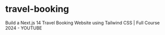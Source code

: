 # travel-booking
Build a Next.js 14 Travel Booking Website using Tailwind CSS | Full Course 2024 - YOUTUBE
